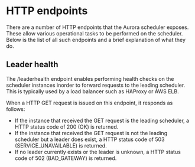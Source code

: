 # HTTP endpoints

There are a number of HTTP endpoints that the Aurora scheduler exposes. These allow various
operational tasks to be performed on the scheduler. Below is the list of all such endpoints
and a brief explanation of what they do.

## Leader health
The /leaderhealth endpoint enables performing health checks on the scheduler instances inorder
to forward requests to the leading scheduler. This is typically used by a load balancer such as
HAProxy or AWS ELB.

When a HTTP GET request is issued on this endpoint, it responds as follows:

- If the instance that received the GET request is the leading scheduler, a HTTP status code of
  200 (OK) is returned.
- If the instance that received the GET request is not the leading scheduler but a leader does
  exist, a HTTP status code of 503 (SERVICE_UNAVAILABLE) is returned.
- If no leader currently exists or the leader is unknown, a HTTP status code of 502
  (BAD_GATEWAY) is returned.